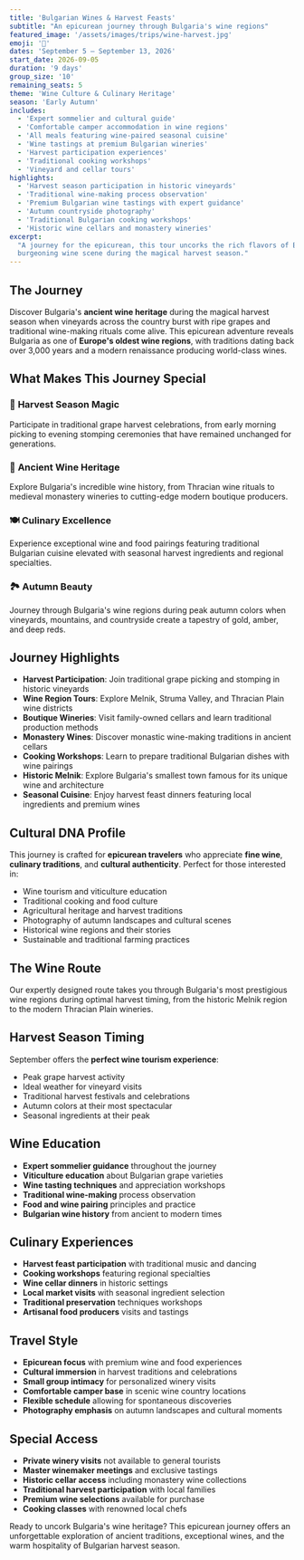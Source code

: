 ```yaml
---
title: 'Bulgarian Wines & Harvest Feasts'
subtitle: "An epicurean journey through Bulgaria's wine regions"
featured_image: '/assets/images/trips/wine-harvest.jpg'
emoji: '🍇'
dates: 'September 5 – September 13, 2026'
start_date: 2026-09-05
duration: '9 days'
group_size: '10'
remaining_seats: 5
theme: 'Wine Culture & Culinary Heritage'
season: 'Early Autumn'
includes:
  - 'Expert sommelier and cultural guide'
  - 'Comfortable camper accommodation in wine regions'
  - 'All meals featuring wine-paired seasonal cuisine'
  - 'Wine tastings at premium Bulgarian wineries'
  - 'Harvest participation experiences'
  - 'Traditional cooking workshops'
  - 'Vineyard and cellar tours'
highlights:
  - 'Harvest season participation in historic vineyards'
  - 'Traditional wine-making process observation'
  - 'Premium Bulgarian wine tastings with expert guidance'
  - 'Autumn countryside photography'
  - 'Traditional Bulgarian cooking workshops'
  - 'Historic wine cellars and monastery wineries'
excerpt:
  "A journey for the epicurean, this tour uncorks the rich flavors of Bulgaria's
  burgeoning wine scene during the magical harvest season."
---
```


## The Journey

Discover Bulgaria's **ancient wine heritage** during the magical harvest season
when vineyards across the country burst with ripe grapes and traditional
wine-making rituals come alive. This epicurean adventure reveals Bulgaria as one
of **Europe's oldest wine regions**, with traditions dating back over 3,000
years and a modern renaissance producing world-class wines.

## What Makes This Journey Special

### 🍇 **Harvest Season Magic**

Participate in traditional grape harvest celebrations, from early morning
picking to evening stomping ceremonies that have remained unchanged for
generations.

### 🍷 **Ancient Wine Heritage**

Explore Bulgaria's incredible wine history, from Thracian wine rituals to
medieval monastery wineries to cutting-edge modern boutique producers.

### 🍽️ **Culinary Excellence**

Experience exceptional wine and food pairings featuring traditional Bulgarian
cuisine elevated with seasonal harvest ingredients and regional specialties.

### 🏞️ **Autumn Beauty**

Journey through Bulgaria's wine regions during peak autumn colors when
vineyards, mountains, and countryside create a tapestry of gold, amber, and deep
reds.

## Journey Highlights

- **Harvest Participation**: Join traditional grape picking and stomping in
  historic vineyards
- **Wine Region Tours**: Explore Melnik, Struma Valley, and Thracian Plain wine
  districts
- **Boutique Wineries**: Visit family-owned cellars and learn traditional
  production methods
- **Monastery Wines**: Discover monastic wine-making traditions in ancient
  cellars
- **Cooking Workshops**: Learn to prepare traditional Bulgarian dishes with wine
  pairings
- **Historic Melnik**: Explore Bulgaria's smallest town famous for its unique
  wine and architecture
- **Seasonal Cuisine**: Enjoy harvest feast dinners featuring local ingredients
  and premium wines

## Cultural DNA Profile

This journey is crafted for **epicurean travelers** who appreciate **fine
wine**, **culinary traditions**, and **cultural authenticity**. Perfect for
those interested in:

- Wine tourism and viticulture education
- Traditional cooking and food culture
- Agricultural heritage and harvest traditions
- Photography of autumn landscapes and cultural scenes
- Historical wine regions and their stories
- Sustainable and traditional farming practices

## The Wine Route

Our expertly designed route takes you through Bulgaria's most prestigious wine
regions during optimal harvest timing, from the historic Melnik region to the
modern Thracian Plain wineries.

## Harvest Season Timing

September offers the **perfect wine tourism experience**:

- Peak grape harvest activity
- Ideal weather for vineyard visits
- Traditional harvest festivals and celebrations
- Autumn colors at their most spectacular
- Seasonal ingredients at their peak

## Wine Education

- **Expert sommelier guidance** throughout the journey
- **Viticulture education** about Bulgarian grape varieties
- **Wine tasting techniques** and appreciation workshops
- **Traditional wine-making** process observation
- **Food and wine pairing** principles and practice
- **Bulgarian wine history** from ancient to modern times

## Culinary Experiences

- **Harvest feast participation** with traditional music and dancing
- **Cooking workshops** featuring regional specialties
- **Wine cellar dinners** in historic settings
- **Local market visits** with seasonal ingredient selection
- **Traditional preservation** techniques workshops
- **Artisanal food producers** visits and tastings

## Travel Style

- **Epicurean focus** with premium wine and food experiences
- **Cultural immersion** in harvest traditions and celebrations
- **Small group intimacy** for personalized winery visits
- **Comfortable camper base** in scenic wine country locations
- **Flexible schedule** allowing for spontaneous discoveries
- **Photography emphasis** on autumn landscapes and cultural moments

## Special Access

- **Private winery visits** not available to general tourists
- **Master winemaker meetings** and exclusive tastings
- **Historic cellar access** including monastery wine collections
- **Traditional harvest participation** with local families
- **Premium wine selections** available for purchase
- **Cooking classes** with renowned local chefs

Ready to uncork Bulgaria's wine heritage? This epicurean journey offers an
unforgettable exploration of ancient traditions, exceptional wines, and the warm
hospitality of Bulgarian harvest season.
